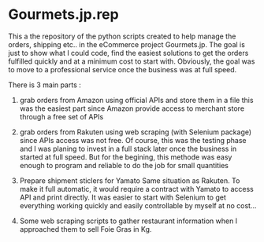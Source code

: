 # Gourmets.jp.rep

This a the repository of the python scripts created to help manage the orders, shipping etc.. in the eCommerce project Gourmets.jp.
The goal is just to show what I could code, find the easiest solutions to get the orders fulfilled quickly and at a minimum cost to start with. 
Obviously, the goal was to move to a professional service once the business was at full speed.

There is 3 main parts :
1. grab orders from Amazon using official APIs and store them in a file
  this was the easiest part since Amazon provide access to merchant store through a free set of APIs
 
2. grab orders from Rakuten using web scraping (with Selenium package) since APIs access was not free. 
Of course, this was the testing phase and I was planing to invest in a full stack later once the business in started at full speed.
But for the begining, this methode was easy enough to program and reliable to do the job for small quantities

3. Prepare shipment sticlers for Yamato
Same situation as Rakuten. To make it full automatic, it would require a contract with Yamato to access API and print directly. 
It was easier to start with Selenium to get everything working quickly and easily controllable by myself at no cost...

4. Some web scraping scripts to gather restaurant information when I approached them to sell Foie Gras in Kg.

